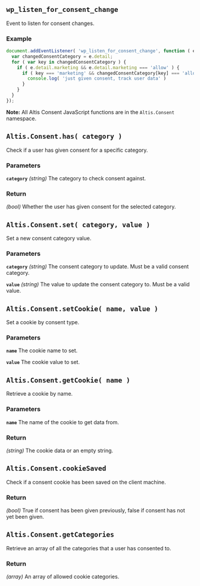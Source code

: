 ## `wp_listen_for_consent_change`

Event to listen for consent changes.

### Example

```js
document.addEventListener( 'wp_listen_for_consent_change', function ( e ) {
  var changedConsentCategory = e.detail;
  for ( var key in changedConsentCategory ) {
    if ( e.detail.marketing && e.detail.marketing === 'allow' ) {
      if ( key === 'marketing' && changedConsentCategory[key] === 'allow' ) {
        console.log( 'just given consent, track user data' )
      }
    }
  }
});
```

**Note:** All Altis Consent JavaScript functions are in the `Altis.Consent` namespace.

## `Altis.Consent.has( category )`

Check if a user has given consent for a specific category.

### Parameters

**`category`** _(string)_ The category to check consent against.

### Return

_(bool)_ Whether the user has given consent for the selected category.

## `Altis.Consent.set( category, value )`

Set a new consent category value.

### Parameters

**`category`** _(string)_ The consent category to update. Must be a valid consent category.

**`value`** _(string)_ The value to update the consent category to. Must be a valid value.

## `Altis.Consent.setCookie( name, value )`

Set a cookie by consent type.

### Parameters

**`name`** The cookie name to set.

**`value`** The cookie value to set.

## `Altis.Consent.getCookie( name )`

Retrieve a cookie by name.

### Parameters

**`name`** The name of the cookie to get data from.

### Return

_(string)_ The cookie data or an empty string.

## `Altis.Consent.cookieSaved`

Check if a consent cookie has been saved on the client machine.

### Return

_(bool)_ True if consent has been given previously, false if consent has not yet been given.

## `Altis.Consent.getCategories`

Retrieve an array of all the categories that a user has consented to.

### Return

_(array)_ An array of allowed cookie categories.
